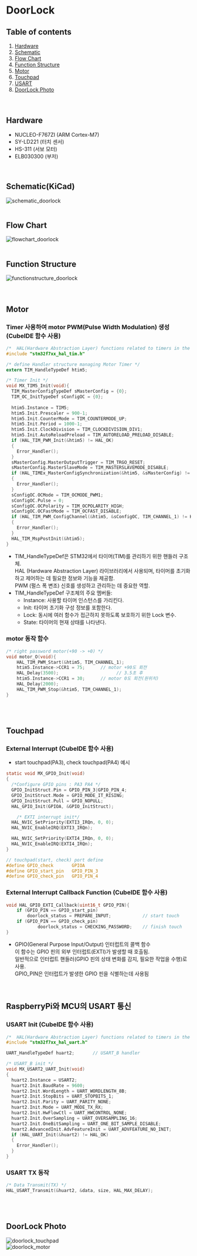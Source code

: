 # DoorLock
## Table of contents
1. [Hardware](#hardware)  
2. [Schematic](#schematickicad)  
3. [Flow Chart](#flow-chart)  
4. [Function Structure](#function-structure)
5. [Motor](#motor) 
6. [Touchpad](#touchpad)
7. [USART](#raspberrypi와-mcu의-usart-통신)  
8. [DoorLock Photo](#doorlock-photo)  
<br><br>

  
## Hardware
- NUCLEO-F767ZI (ARM Cortex-M7)
- SY-LD221 (터치 센서)
- HS-311 (서보 모터)
- ELB030300 (부저)  
<br>

## Schematic(KiCad)
![schematic_doorlock](https://github.com/One-year-apart-ZIP/IoT-project/assets/154479146/61de3108-2030-49a7-be16-cc281b31ce19)  
<br>
  
## Flow Chart
![flowchart_doorlock](https://github.com/One-year-apart-ZIP/IoT-project/assets/154479146/7f3a06a5-344a-4175-a78d-622b062c622c)  
<br>

## Function Structure
![functionstructure_doorlock](functionstructure_doorlock_.png)  
<br><br>

## Motor
### Timer 사용하여 motor PWM(Pulse Width Modulation) 생성 (CubeIDE 함수 사용)
```C
/*  HAL(Hardware Abstraction Layer) functions related to timers in the STM32F7 series  */
#include "stm32f7xx_hal_tim.h"

/* define Handler structure managing Motor Timer */
extern TIM_HandleTypeDef htim5;	
```
```C
/* Timer Init */
void MX_TIM5_Init(void){
  TIM_MasterConfigTypeDef sMasterConfig = {0};
  TIM_OC_InitTypeDef sConfigOC = {0};
  
  htim5.Instance = TIM5;
  htim5.Init.Prescaler = 900-1;
  htim5.Init.CounterMode = TIM_COUNTERMODE_UP;
  htim5.Init.Period = 1000-1;
  htim5.Init.ClockDivision = TIM_CLOCKDIVISION_DIV1;
  htim5.Init.AutoReloadPreload = TIM_AUTORELOAD_PRELOAD_DISABLE;
  if (HAL_TIM_PWM_Init(&htim5) != HAL_OK)
  {
    Error_Handler();
  }
  sMasterConfig.MasterOutputTrigger = TIM_TRGO_RESET;
  sMasterConfig.MasterSlaveMode = TIM_MASTERSLAVEMODE_DISABLE;
  if (HAL_TIMEx_MasterConfigSynchronization(&htim5, &sMasterConfig) != HAL_OK)
  {
    Error_Handler();
  }
  sConfigOC.OCMode = TIM_OCMODE_PWM1;
  sConfigOC.Pulse = 0;
  sConfigOC.OCPolarity = TIM_OCPOLARITY_HIGH;
  sConfigOC.OCFastMode = TIM_OCFAST_DISABLE;
  if (HAL_TIM_PWM_ConfigChannel(&htim5, &sConfigOC, TIM_CHANNEL_1) != HAL_OK)
  {
    Error_Handler();
  }
  HAL_TIM_MspPostInit(&htim5);
}
```
- TIM_HandleTypeDef은 STM32에서 타이머(TIM)를 관리하기 위한 핸들러 구조체.  
HAL (Hardware Abstraction Layer) 라이브러리에서 사용되며,
 타이머를 초기화하고 제어하는 데 필요한 정보와 기능을 제공함.  
 PWM (펄스 폭 변조) 신호를 생성하고 관리하는 데 중요한 역할.  
 - TIM_HandleTypeDef 구조체의 주요 멤버들:  
 	- Instance: 사용할 타이머 인스턴스를 가리킨다.
 	- Init: 타이머 초기화 구성 정보를 포함한다.
 	- Lock: 동시에 여러 함수가 접근하지 못하도록 보호하기 위한 Lock 변수.
 	- State: 타이머의 현재 상태를 나타낸다.

### motor 동작 함수
```C
/* right password motor(+90 -> +0) */
void motor_O(void){
	HAL_TIM_PWM_Start(&htim5, TIM_CHANNEL_1);
	htim5.Instance->CCR1 = 75;		// motor +90도 회전
	HAL_Delay(3500);				      // 3.5초 후
	htim5.Instance->CCR1 = 30;		// motor 0도 회전(원위치)
	HAL_Delay(2000);
	HAL_TIM_PWM_Stop(&htim5, TIM_CHANNEL_1);
}
```
<br><br>  
  
## Touchpad
### External Interrupt (CubeIDE 함수 사용)
- start touchpad(PA3), check touchpad(PA4) 예시
```C
static void MX_GPIO_Init(void)
{
  /*Configure GPIO pins : PA3 PA4 */
  GPIO_InitStruct.Pin = GPIO_PIN_3|GPIO_PIN_4;
  GPIO_InitStruct.Mode = GPIO_MODE_IT_RISING;
  GPIO_InitStruct.Pull = GPIO_NOPULL;
  HAL_GPIO_Init(GPIOA, &GPIO_InitStruct);

    /* EXTI interrupt init*/
  HAL_NVIC_SetPriority(EXTI3_IRQn, 0, 0);
  HAL_NVIC_EnableIRQ(EXTI3_IRQn);

  HAL_NVIC_SetPriority(EXTI4_IRQn, 0, 0);
  HAL_NVIC_EnableIRQ(EXTI4_IRQn);
}
  ```
```C		  
// touchpad(start, check) port define	
#define GPIO_check       GPIOA
#define GPIO_start_pin   GPIO_PIN_3 
#define GPIO_check_pin   GPIO_PIN_4
```
### External Interrupt Callback Function (CubeIDE 함수 사용)
```C
void HAL_GPIO_EXTI_Callback(uint16_t GPIO_PIN){ 
	if (GPIO_PIN == GPIO_start_pin)
     	doorlock_status = PREPARE_INPUT;		    // start touch
	if (GPIO_PIN == GPIO_check_pin)
    		doorlock_status = CHECKING_PASSWORD;    // finish touch
}
```
- GPIO(General Purpose Input/Output) 인터럽트의 콜백 함수  
이 함수는 GPIO 핀의 외부 인터럽트(EXTI)가 발생할 때 호출됨.  
일반적으로 인터럽트 핸들러(GPIO 핀의 상태 변화를 감지, 필요한 작업을 수행)로 사용.  
GPIO_PIN은 인터럽트가 발생한 GPIO 핀을 식별하는데 사용됨  
<br><br>

## RaspberryPi와 MCU의 USART 통신
### USART Init  (CubeIDE 함수 사용)
```C
/*  HAL(Hardware Abstraction Layer) functions related to timers in the STM32F7 series */
#include "stm32f7xx_hal_uart.h"

UART_HandleTypeDef huart2;       // USART_B handler
```
```C
/* USART_B init */
void MX_USART2_UART_Init(void)
{
  huart2.Instance = USART2;
  huart2.Init.BaudRate = 9600;
  huart2.Init.WordLength = UART_WORDLENGTH_8B;
  huart2.Init.StopBits = UART_STOPBITS_1;
  huart2.Init.Parity = UART_PARITY_NONE;
  huart2.Init.Mode = UART_MODE_TX_RX;
  huart2.Init.HwFlowCtl = UART_HWCONTROL_NONE;
  huart2.Init.OverSampling = UART_OVERSAMPLING_16;
  huart2.Init.OneBitSampling = UART_ONE_BIT_SAMPLE_DISABLE;
  huart2.AdvancedInit.AdvFeatureInit = UART_ADVFEATURE_NO_INIT;
  if (HAL_UART_Init(&huart2) != HAL_OK)
  {
    Error_Handler();
  }
}
```
### USART TX 동작
```C
/* Data Transmit(TX) */
HAL_USART_Transmit(&huart2, &data, size, HAL_MAX_DELAY);
```
<br><br>

## DoorLock Photo
![doorlock_touchpad](doorlock_touchpad.jpg)  
![doorlock_motor](doorlock_motor.jpg)  

